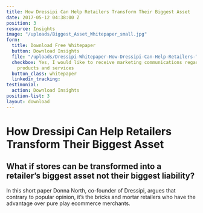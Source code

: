 ```yaml
---
title: How Dressipi Can Help Retailers Transform Their Biggest Asset
date: 2017-05-12 04:38:00 Z
position: 3
resource: Insights
image: "/uploads/Biggest_Asset_Whitepaper_small.jpg"
form:
  title: Download Free Whitepaper
  button: Download Insights
  file: "/uploads/Dressipi-Whitepaper-How-Dressipi-Can-Help-Retailers-Transform-Their-Biggest-Asset.pdf"
  checkbox: Yes, I would like to receive marketing communications regarding Dressipi
    products and services
  button_class: whitepaper
  linkedin_tracking: 
testimonial:
  action: Download Insights
position-list: 3
layout: download
---
```


# How Dressipi Can Help Retailers Transform Their Biggest Asset

## What if stores can be transformed into a retailer’s biggest asset not their biggest liability?

In this short paper Donna North, co-founder of Dressipi, argues that contrary to popular opinion, it’s the bricks and mortar retailers who have the advantage over pure play ecommerce merchants.
